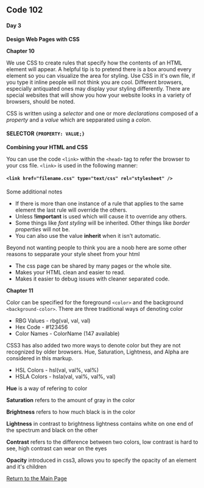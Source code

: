 ## Code 102
#### Day 3

**Design Web Pages with CSS**

**Chapter 10**

We use CSS to create rules that specify how the contents of an HTML element will appear. A helpful tip is to pretend there is a box around every element so you can visualize the area for styling. Use CSS in it's own file, if you type it inline people will not think you are cool. Different browsers, especially antiquated ones may display your styling differently. There are special websites that will show you how your website looks in a variety of browsers, should be noted.

CSS is written using a *selector* and one or more *declarations* composed of a *property* and a *value* which are sepparated using a *colon*.

#### SELECTOR `{PROPERTY: VALUE;}`

**Combining your HTML and CSS**

You can use the code `<link>` within the `<head>` tag to refer the browser to your css file. `<link>` is used in the following manner:

#### `<link href="filename.css" type="text/css" rel="stylesheet" />`

Some additional notes
- If there is more than one instance of a rule that applies to the same element the last rule will override the others.
- Unless **!important** is used which will cause it to override any others.
- Some things like *font styling* will be inherited. Other things like *border properties* will not be.
- You can also use the value **inherit** when it isn't automatic.

Beyond not wanting people to think you are a noob here are some other reasons to sepparate your style sheet from your html
- The css page can be shared by many pages or the whole site. 
- Makes your HTML clean and easier to read.
- Makes it easier to debug issues with cleaner separated code.

**Chapter 11**

Color can be specified for the foreground `<color>` and the background `<background-color>`. There are three traditional ways of denoting color
- RBG Values - rbg(val, val, val)
- Hex Code - #123456
- Color Names - ColorName (147 available)

CSS3 has also added two more ways to denote color but they are not recognized by older browsers. Hue, Saturation, Lightness, and Alpha are considered in this markup.
- HSL Colors - hsl(val, val%, val%)
- HSLA Colors - hsla(val, val%, val%, val) 

**Hue** is a way of refering to color

**Saturation** refers to the amount of gray in the color

**Brightness** refers to how much black is in the color

**Lightness** in contrast to brightness lightness contains white on one end of the spectrum and black on the other

**Contrast** refers to the difference between two colors, low contrast is hard to see, high contrast can wear on the eyes

**Opacity** introduced in css3, allows you to specify the opacity of an element and it's children








[Return to the Main Page](README.md)
